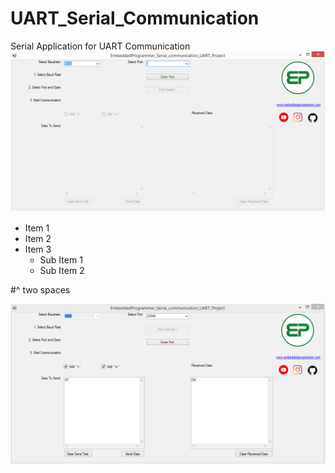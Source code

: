 # UART_Serial_Communication
Serial Application for UART Communication 
![Screenshot](1.png)

- Item 1
- Item 2
- Item 3
  - Sub Item 1
  - Sub Item 2
   
#^ two spaces

![Screenshot](2.png)
